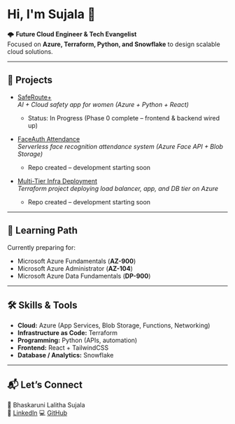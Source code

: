 # Hi, I'm Sujala 👋  

🌩️ **Future Cloud Engineer & Tech Evangelist**  
Focused on **Azure, Terraform, Python, and Snowflake** to design scalable cloud solutions.  

---

## 🚀 Projects  

- [SafeRoute+](https://github.com/lalitha-sujala/SafeRoutePlus)  
  *AI + Cloud safety app for women (Azure + Python + React)*  
  - Status: In Progress (Phase 0 complete – frontend & backend wired up)  

- [FaceAuth Attendance](https://github.com/lalitha-sujala/FaceAuth)  
  *Serverless face recognition attendance system (Azure Face API + Blob Storage)*  
  - Repo created – development starting soon  

- [Multi-Tier Infra Deployment](https://github.com/lalitha-sujala/MultiTierInfra)  
  *Terraform project deploying load balancer, app, and DB tier on Azure*  
  - Repo created – development starting soon  

---

## 📜 Learning Path  

Currently preparing for:  
- Microsoft Azure Fundamentals (**AZ-900**)  
- Microsoft Azure Administrator (**AZ-104**)  
- Microsoft Azure Data Fundamentals (**DP-900**)  

---

## 🛠️ Skills & Tools  

- **Cloud:** Azure (App Services, Blob Storage, Functions, Networking)  
- **Infrastructure as Code:** Terraform  
- **Programming:** Python (APIs, automation)  
- **Frontend:** React + TailwindCSS  
- **Database / Analytics:** Snowflake  

---


## 📬 Let’s Connect  

👤 Bhaskaruni Lalitha Sujala  
🔗 [LinkedIn]([https://linkedin.com/in/yourprofile](https://www.linkedin.com/in/lalitha-sujala-bhaskaruni-3a37572a7/))  
💻 [GitHub](https://github.com/sujala292005)  
